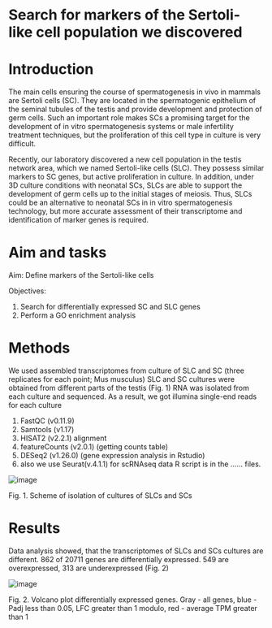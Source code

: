 # Search for markers of the Sertoli-like cell population we discovered
# Introduction
The main cells ensuring the course of spermatogenesis in vivo in mammals are Sertoli cells (SC). They are located in the spermatogenic epithelium of the seminal tubules of the testis and provide development and protection of germ cells. Such an important role makes SCs a promising target for the development of in vitro spermatogenesis systems or male infertility treatment techniques, but the proliferation of this cell type in culture is very difficult.

Recently, our laboratory discovered a new cell population in the testis network area, which we named Sertoli-like cells (SLC). They possess similar markers to SC genes, but active proliferation in culture. In addition, under 3D culture conditions with neonatal SCs, SLCs are able to support the development of germ cells up to the initial stages of meiosis. Thus, SLCs could be an alternative to neonatal SCs in in vitro spermatogenesis technology, but more accurate assessment of their transcriptome and identification of marker genes is required.
# Aim and tasks

Aim:
Define markers of the Sertoli-like cells

Objectives:
1) Search for differentially expressed SC and SLC genes
2) Perform a GO enrichment analysis
# Methods

We used assembled transcriptomes from culture of SLC and SC (three replicates for each point; Mus musculus)
SLC and SC cultures were obtained from different parts of the testis (Fig. 1)
RNA was isolated from each culture and sequenced. As a result, we got illumina single-end reads for each culture

1) FastQC (v0.11.9)
2) Samtools (v1.17)
3) HISAT2 (v2.2.1) alignment
4) featureCounts (v2.0.1) (getting counts table)
5) DESeq2 (v1.26.0) (gene expression analysis in Rstudio)
6) also we use Seurat(v.4.1.1) for scRNAseq data
R script is in the ...... files.

![image](https://github.com/valeriy2125/Sertoly_segm/assets/101557211/e64f54dd-8d81-4f20-81c4-fc1c0c95bc8f)

Fig. 1. Scheme of isolation of cultures of SLCs and SCs

# Results
Data analysis showed, that the transcriptomes of SLCs and SCs cultures are different.
862 of 20711 genes are differentially expressed. 549 are overexpressed, 313 are underexpressed (Fig. 2)

![image](https://github.com/valeriy2125/Sertoly_segm/assets/101557211/bf27c54b-1444-4381-bad1-5dbc0d53013c)

Fig. 2. Volcano plot differentially expressed genes. Gray - all genes, blue - Padj less than 0.05, LFC greater than 1 modulo, red - average TPM greater than 1
